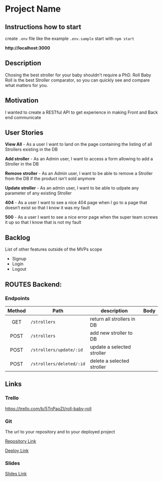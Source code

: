 # Project Name

## Instructions how to start

create `.env` file like the example `.env.sample`
start with `npm start`

**http://localhost:3000**

## Description

Chosing the best stroller for your baby shouldn't require a PhD.
Roll Baby Roll is the best Stroller comparator, so you can quickly see and compare what matters for you.

## Motivation

I wanted to create a RESTful API to get experience in making Front and Back end communicate

## User Stories

**View All** - As a user I want to land on the page containing the listing of all Strollers existing in the DB

**Add stroller** - As an Admin user, I want to access a form allowing to add a Stroller in the DB

**Remove stroller** - As an Admin user, I want to be able to remove a Stroller from the DB if the product isn't sold anymore

**Update stroller** - As an admin user, I want to be able to udpate any parameter of any existing Stroller

**404** - As a user I want to see a nice 404 page when I go to a page that doesn’t exist so that I know it was my fault

**500** - As a user I want to see a nice error page when the super team screws it up so that I know that is not my fault

## Backlog

List of other features outside of the MVPs scope

- Signup
- Login
- Logout

## ROUTES Backend:

### Endpoints

| Method | Path                     | description                | Body |
| :----: | ------------------------ | -------------------------- | ---- |
|  GET   | `/strollers`             | return all strollers in DB |      |
|  POST  | `/strollers`             | add new stroller to DB     |      |
|  POST   | `/strollers/update/:id`  | update a selected stroller |      |
|  POST   | `/strollers/deleted/:id` | delete a selected stroller |      |


## Links

### Trello

https://trello.com/b/5TnPaoZI/roll-baby-roll

### Git

The url to your repository and to your deployed project

[Repository Link](https://github.com/Thibault-d/RollBabyRoll-End/)

[Deploy Link](http://heroku.com/)

### Slides

[Slides Link](http://slides.com/)
